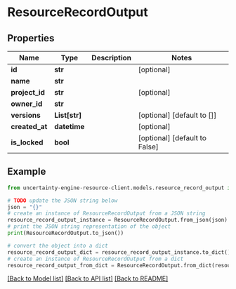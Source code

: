 # ResourceRecordOutput


## Properties

Name | Type | Description | Notes
------------ | ------------- | ------------- | -------------
**id** | **str** |  | [optional] 
**name** | **str** |  | 
**project_id** | **str** |  | [optional] 
**owner_id** | **str** |  | 
**versions** | **List[str]** |  | [optional] [default to []]
**created_at** | **datetime** |  | [optional] 
**is_locked** | **bool** |  | [optional] [default to False]

## Example

```python
from uncertainty-engine-resource-client.models.resource_record_output import ResourceRecordOutput

# TODO update the JSON string below
json = "{}"
# create an instance of ResourceRecordOutput from a JSON string
resource_record_output_instance = ResourceRecordOutput.from_json(json)
# print the JSON string representation of the object
print(ResourceRecordOutput.to_json())

# convert the object into a dict
resource_record_output_dict = resource_record_output_instance.to_dict()
# create an instance of ResourceRecordOutput from a dict
resource_record_output_from_dict = ResourceRecordOutput.from_dict(resource_record_output_dict)
```
[[Back to Model list]](../README.md#documentation-for-models) [[Back to API list]](../README.md#documentation-for-api-endpoints) [[Back to README]](../README.md)


